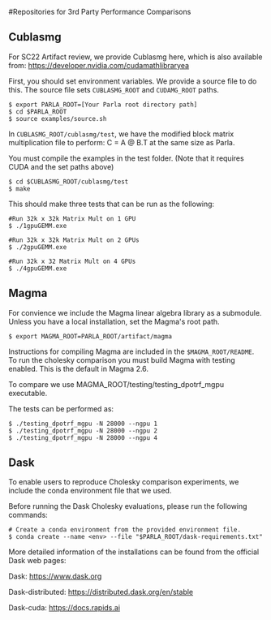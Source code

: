 #Repositories for 3rd Party Performance Comparisons

## Cublasmg

For SC22 Artifact review, we provide Cublasmg here, which is also available from: https://developer.nvidia.com/cudamathlibraryea

First, you should set environment variables. We provide a source file to do this.
The source file sets `CUBLASMG_ROOT` and `CUDAMG_ROOT` paths.

```
$ export PARLA_ROOT=[Your Parla root directory path]
$ cd $PARLA_ROOT
$ source examples/source.sh
```

In `CUBLASMG_ROOT/cublasmg/test`, we have the modified block matrix multiplication file
to perform: C = A @ B.T at the same size as Parla.

You must compile the examples in the test folder.
(Note that it requires CUDA and the set paths above)

```
$ cd $CUBLASMG_ROOT/cublasmg/test
$ make
```

This should make three tests that can be run as the following:

```
#Run 32k x 32k Matrix Mult on 1 GPU
$ ./1gpuGEMM.exe

#Run 32k x 32k Matrix Mult on 2 GPUs
$ ./2gpuGEMM.exe

#Run 32k x 32 Matrix Mult on 4 GPUs
$ ./4gpuGEMM.exe
```

## Magma

For convience we include the Magma linear algebra library as a submodule.
Unless you have a local installation, set the Magma's root path.

```
$ export MAGMA_ROOT=PARLA_ROOT/artifact/magma
```

Instructions for compiling Magma are included in the `$MAGMA_ROOT/README`.
To run the cholesky comparison you must build Magma with testing enabled. 
This is the default in Magma 2.6.

To compare we use MAGMA_ROOT/testing/testing_dpotrf_mgpu executable.

The tests can be performed as:

```
$ ./testing_dpotrf_mgpu -N 28000 --ngpu 1
$ ./testing_dpotrf_mgpu -N 28000 --ngpu 2
$ ./testing_dpotrf_mgpu -N 28000 --ngpu 4
```


## Dask

To enable users to reproduce Cholesky comparison experiments, we include the conda
environment file that we used.

Before running the Dask Cholesky evaluations, please run the following commands:

```
# Create a conda environment from the provided environment file.
$ conda create --name <env> --file "$PARLA_ROOT/dask-requirements.txt"
```

More detailed information of the installations can be found from the official
Dask web pages:

Dask: https://www.dask.org

Dask-distributed: https://distributed.dask.org/en/stable

Dask-cuda: https://docs.rapids.ai

